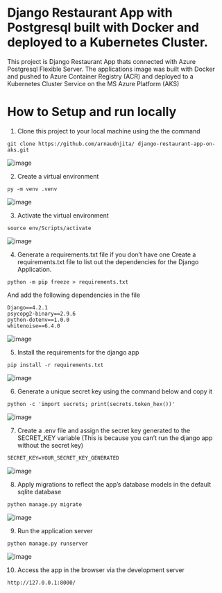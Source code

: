 # Django Restaurant App with Postgresql built with Docker and deployed to a Kubernetes Cluster.
This project is Django Restaurant App thats connected with Azure Postgresql Flexible Server. 
The applications image was built with Docker and pushed to Azure Container Registry (ACR) and deployed to a Kubernetes Cluster Service on the MS Azure Platform (AKS)

# How to Setup and run locally
1. Clone this project to your local machine using the the command
```shell
git clone https://github.com/arnaudnjita/ django-restaurant-app-on-aks.git
```

![image](https://github.com/arnaudnjita/django-restaurant-app-on-aks/assets/50627574/b20130aa-739d-47d6-b087-279052dee572)


2. Create a virtual environment
```shell
py -m venv .venv
```

![image](https://github.com/arnaudnjita/django-restaurant-app-on-aks/assets/50627574/f6627034-2351-46ba-ad49-06f71ba473ec)


3. Activate the virtual environment
```shell
source env/Scripts/activate
```

![image](https://github.com/arnaudnjita/django-restaurant-app-on-aks/assets/50627574/fb036c08-edb9-4074-88a9-1546274ede0b)


4. Generate a requirements.txt file if you don’t have one
Create a requirements.txt file to list out the dependencies for the Django Application.
```shell
python -m pip freeze > requirements.txt
```
And add the following dependencies in the file
```shell
Django==4.2.1
psycopg2-binary==2.9.6
python-dotenv==1.0.0
whitenoise==6.4.0
```

![image](https://github.com/arnaudnjita/django-restaurant-app-on-aks/assets/50627574/d2e2504c-21d9-4c57-a5e0-eb73aacdb194)


5. Install the requirements for the django app
```shell
pip install -r requirements.txt
```

![image](https://github.com/arnaudnjita/django-restaurant-app-on-aks/assets/50627574/f5136866-93f8-4c6b-b046-28bae662ff15)


6. Generate a unique secret key using the command below and copy it
```shell
python -c 'import secrets; print(secrets.token_hex())'
```

![image](https://github.com/arnaudnjita/django-restaurant-app-on-aks/assets/50627574/bfc8f9ce-cc1a-4378-a7d3-3ddd3b81ac99)


7. Create a .env file and assign the secret key generated to the SECRET_KEY variable
(This is because you can’t run the django app without the secret key)
```shell
SECRET_KEY=YOUR_SECRET_KEY_GENERATED
```

![image](https://github.com/arnaudnjita/django-restaurant-app-on-aks/assets/50627574/3259857c-175d-4f12-8762-73b94ba8b610)


8. Apply migrations to reflect the app’s database models in the default sqlite database
```shell
python manage.py migrate
```

![image](https://github.com/arnaudnjita/django-restaurant-app-on-aks/assets/50627574/2b9ce950-cec2-4bc5-8fa3-c95e19fcab95)


9. Run the application server
```shell
python manage.py runserver
```

![image](https://github.com/arnaudnjita/django-restaurant-app-on-aks/assets/50627574/a7fd2487-76c4-4987-bf67-640813ebf187)

10. Access the app in the browser via the development server
```shell
http://127.0.0.1:8000/
```






